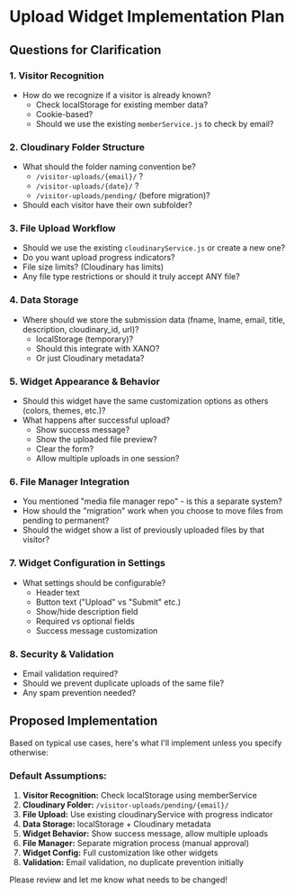 # Upload Widget Implementation Plan

## Questions for Clarification

### 1. Visitor Recognition
- How do we recognize if a visitor is already known? 
  - Check localStorage for existing member data?
  - Cookie-based?
  - Should we use the existing `memberService.js` to check by email?

### 2. Cloudinary Folder Structure
- What should the folder naming convention be?
  - `/visitor-uploads/{email}/` ?
  - `/visitor-uploads/{date}/` ?
  - `/visitor-uploads/pending/` (before migration)?
- Should each visitor have their own subfolder?

### 3. File Upload Workflow
- Should we use the existing `cloudinaryService.js` or create a new one?
- Do you want upload progress indicators?
- File size limits? (Cloudinary has limits)
- Any file type restrictions or should it truly accept ANY file?

### 4. Data Storage
- Where should we store the submission data (fname, lname, email, title, description, cloudinary_id, url)?
  - localStorage (temporary)?
  - Should this integrate with XANO?
  - Or just Cloudinary metadata?

### 5. Widget Appearance & Behavior
- Should this widget have the same customization options as others (colors, themes, etc.)?
- What happens after successful upload?
  - Show success message?
  - Show the uploaded file preview?
  - Clear the form?
  - Allow multiple uploads in one session?

### 6. File Manager Integration
- You mentioned "media file manager repo" - is this a separate system?
- How should the "migration" work when you choose to move files from pending to permanent?
- Should the widget show a list of previously uploaded files by that visitor?

### 7. Widget Configuration in Settings
- What settings should be configurable?
  - Header text
  - Button text ("Upload" vs "Submit" etc.)
  - Show/hide description field
  - Required vs optional fields
  - Success message customization

### 8. Security & Validation
- Email validation required?
- Should we prevent duplicate uploads of the same file?
- Any spam prevention needed?

## Proposed Implementation

Based on typical use cases, here's what I'll implement unless you specify otherwise:

### Default Assumptions:
1. **Visitor Recognition:** Check localStorage using memberService
2. **Cloudinary Folder:** `/visitor-uploads/pending/{email}/`
3. **File Upload:** Use existing cloudinaryService with progress indicator
4. **Data Storage:** localStorage + Cloudinary metadata
5. **Widget Behavior:** Show success message, allow multiple uploads
6. **File Manager:** Separate migration process (manual approval)
7. **Widget Config:** Full customization like other widgets
8. **Validation:** Email validation, no duplicate prevention initially

Please review and let me know what needs to be changed!